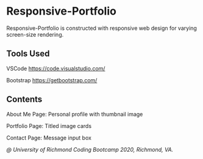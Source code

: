 # Responsive-Portfolio

Responsive-Portfolio is constructed with responsive web design for varying screen-size rendering.

## Tools Used

VSCode https://code.visualstudio.com/

Bootstrap https://getbootstrap.com/


## Contents

About Me Page: Personal profile with thumbnail image

Portfolio Page: Titled image cards

Contact Page: Message input box


*@ University of Richmond Coding Bootcamp 2020, Richmond, VA.*
